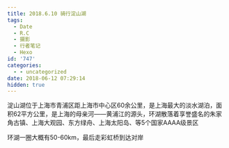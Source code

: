 ```yaml
---
title: 2018.6.10 骑行淀山湖
tags:
  - Date
  - R.C
  - 摄影
  - 行者笔记
  - Hexo
id: '747'
categories:
  - - uncategorized
date: 2018-06-12 07:29:14
hidden: true
---
```


淀山湖位于上海市青浦区距上海市中心区60余公里，是上海最大的淡水湖泊，面积62平方公里，是上海的母亲河——黄浦江的源头，环湖散落着享誉盛名的朱家角古镇、上海大观园、东方绿舟、上海太阳岛、等5个国家AAAA级景区
<!-- more -->
环湖一圈大概有50-60km，最后走彩虹桥到达对岸